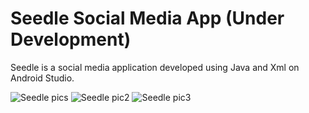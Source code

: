 # Seedle Social Media App (Under Development)
Seedle is a social media application developed using Java and Xml on Android Studio.
 
![Seedle pics](https://user-images.githubusercontent.com/100840106/224537410-f14ad3e4-b1e5-4b7d-9f0f-9300c89288fb.png)
![Seedle pic2](https://user-images.githubusercontent.com/100840106/224537506-23c1eb8a-8b0c-433c-8085-f6b29c69032c.png)
![Seedle pic3](https://user-images.githubusercontent.com/100840106/224537571-fe87da86-2d4f-4eac-8f5f-f5626083d685.png)

